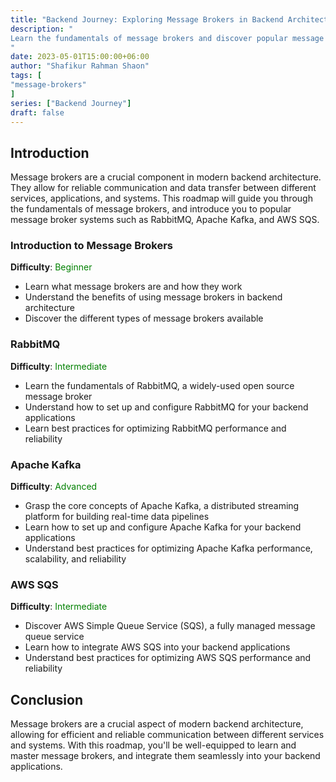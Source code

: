 ```yaml
---
title: "Backend Journey: Exploring Message Brokers in Backend Architecture"
description: "
Learn the fundamentals of message brokers and discover popular message broker systems like RabbitMQ, Apache Kafka, and AWS SQS. This roadmap will guide you through the benefits and best practices of using message brokers in backend architecture.
"
date: 2023-05-01T15:00:00+06:00
author: "Shafikur Rahman Shaon"
tags: [
"message-brokers"
]
series: ["Backend Journey"]
draft: false
---
```

## Introduction
Message brokers are a crucial component in modern backend architecture. They allow for reliable communication and data transfer between different services, applications, and systems. This roadmap will guide you through the fundamentals of message brokers, and introduce you to popular message broker systems such as RabbitMQ, Apache Kafka, and AWS SQS.

### Introduction to Message Brokers
**Difficulty**:  <span style="color:green">Beginner</span>

- Learn what message brokers are and how they work
- Understand the benefits of using message brokers in backend architecture
- Discover the different types of message brokers available

### RabbitMQ
**Difficulty**:  <span style="color:green">Intermediate</span>

- Learn the fundamentals of RabbitMQ, a widely-used open source message broker
- Understand how to set up and configure RabbitMQ for your backend applications
- Learn best practices for optimizing RabbitMQ performance and reliability

### Apache Kafka
**Difficulty**:  <span style="color:green">Advanced</span>

- Grasp the core concepts of Apache Kafka, a distributed streaming platform for building real-time data pipelines
- Learn how to set up and configure Apache Kafka for your backend applications
- Understand best practices for optimizing Apache Kafka performance, scalability, and reliability

### AWS SQS
**Difficulty**:  <span style="color:green">Intermediate</span>

- Discover AWS Simple Queue Service (SQS), a fully managed message queue service
- Learn how to integrate AWS SQS into your backend applications
- Understand best practices for optimizing AWS SQS performance and reliability


## Conclusion
Message brokers are a crucial aspect of modern backend architecture, allowing for efficient and reliable communication between different services and systems. With this roadmap, you'll be well-equipped to learn and master message brokers, and integrate them seamlessly into your backend applications.






